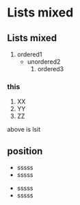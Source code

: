 
# Lists mixed

## Lists mixed

1.  ordered1
    - unordered2
        1. ordered3

### this

1. XX
2. YY
3. ZZ

above is lsit

## position

<!-- ppt position 10,10,30,50-->


* sssss
* sssss


<!-- ppt position 50,10,30,50-->


* sssss
* sssss


